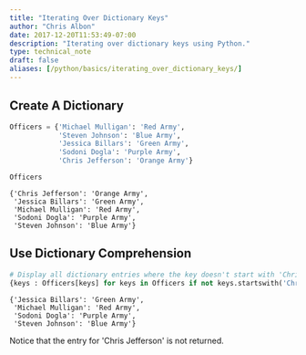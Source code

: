 ```yaml
---
title: "Iterating Over Dictionary Keys"
author: "Chris Albon"
date: 2017-12-20T11:53:49-07:00
description: "Iterating over dictionary keys using Python."
type: technical_note
draft: false
aliases: [/python/basics/iterating_over_dictionary_keys/]
---
```

## Create A Dictionary


```python
Officers = {'Michael Mulligan': 'Red Army',
            'Steven Johnson': 'Blue Army',
            'Jessica Billars': 'Green Army',
            'Sodoni Dogla': 'Purple Army',
            'Chris Jefferson': 'Orange Army'}
```


```python
Officers
```




    {'Chris Jefferson': 'Orange Army',
     'Jessica Billars': 'Green Army',
     'Michael Mulligan': 'Red Army',
     'Sodoni Dogla': 'Purple Army',
     'Steven Johnson': 'Blue Army'}



## Use Dictionary Comprehension


```python
# Display all dictionary entries where the key doesn't start with 'Chris'
{keys : Officers[keys] for keys in Officers if not keys.startswith('Chris')}
```




    {'Jessica Billars': 'Green Army',
     'Michael Mulligan': 'Red Army',
     'Sodoni Dogla': 'Purple Army',
     'Steven Johnson': 'Blue Army'}



Notice that the entry for 'Chris Jefferson' is not returned.
